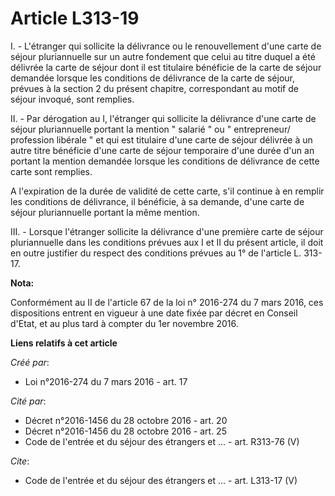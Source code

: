 # Article L313-19

I. - L'étranger qui sollicite la délivrance ou le renouvellement d'une carte de séjour pluriannuelle sur un autre fondement
que celui au titre duquel a été délivrée la carte de séjour dont il est titulaire bénéficie de la carte de séjour demandée
lorsque les conditions de délivrance de la carte de séjour, prévues à la section 2 du présent chapitre, correspondant au
motif de séjour invoqué, sont remplies. 

II. - Par dérogation au I, l'étranger qui sollicite la délivrance d'une carte de séjour pluriannuelle portant la mention "
salarié " ou " entrepreneur/ profession libérale " et qui est titulaire d'une carte de séjour délivrée à un autre titre
bénéficie d'une carte de séjour temporaire d'une durée d'un an portant la mention demandée lorsque les conditions de
délivrance de cette carte sont remplies. 

A l'expiration de la durée de validité de cette carte, s'il continue à en remplir les conditions de délivrance, il bénéficie,
à sa demande, d'une carte de séjour pluriannuelle portant la même mention. 

III. - Lorsque l'étranger sollicite la délivrance d'une première carte de séjour pluriannuelle dans les conditions prévues
aux I et II du présent article, il doit en outre justifier du respect des conditions prévues au 1° de l'article L. 313-17.

**Nota:**

Conformément au II de l'article 67 de la loi n° 2016-274 du 7 mars 2016, ces dispositions entrent en vigueur à une date fixée
par décret en Conseil d'Etat, et au plus tard à compter du 1er novembre 2016.

**Liens relatifs à cet article**

_Créé par_:

  - Loi n°2016-274 du 7 mars 2016 - art. 17

_Cité par_:

  - Décret n°2016-1456 du 28 octobre 2016 - art. 20
  - Décret n°2016-1456 du 28 octobre 2016 - art. 25
  - Code de l'entrée et du séjour des étrangers et ... - art. R313-76 (V)

_Cite_:

  - Code de l'entrée et du séjour des étrangers et ... - art. L313-17 (V)
